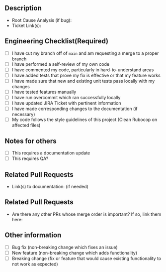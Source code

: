 ## Description
<!-- Please include a summary of the change and which issue is fixed. -->

- Root Cause Analysis (if bug):
- Ticket Link(s):

## Engineering Checklist(Required)
- [ ] I have cut my branch off of `main` and am requesting a merge to a proper branch
- [ ] I have performed a self-review of my own code
- [ ] I have commented my code, particularly in hard-to-understand areas
- [ ] I have added tests that prove my fix is effective or that my feature works
- [ ] I have made sure that new and existing unit tests pass locally with my changes
- [ ] I have tested features manually
- [ ] I have run overcommit which ran successfully locally
- [ ] I have updated JIRA Ticket with pertinent information
- [ ] I have made corresponding changes to the documentation (if necessary)
- [ ] My code follows the style guidelines of this project (Clean Rubocop on affected files)

## Notes for others
- [ ] This requires a documentation update
- [ ] This requires QA?
<!-- Link to documentation -->

## Related Pull Requests
<!-- Are there any other PRs whose merge order is important? -->
* Link(s) to documentation: (if needed)


## Related Pull Requests

* Are there any other PRs whose merge order is important?  If so, link them here:


## Other information
- [ ] Bug fix (non-breaking change which fixes an issue)
- [ ] New feature (non-breaking change which adds functionality)
- [ ] Breaking change (fix or feature that would cause existing functionality to not work as expected)
